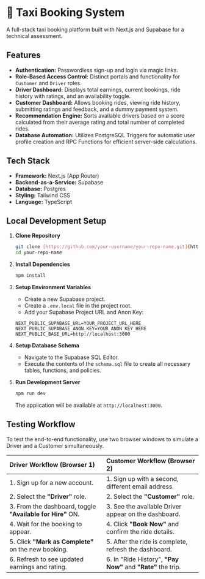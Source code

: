 # 🚕 Taxi Booking System

A full-stack taxi booking platform built with Next.js and Supabase for a technical assessment.

## Features

- **Authentication:** Passwordless sign-up and login via magic links.
- **Role-Based Access Control:** Distinct portals and functionality for `Customer` and `Driver` roles.
- **Driver Dashboard:** Displays total earnings, current bookings, ride history with ratings, and an availability toggle.
- **Customer Dashboard:** Allows booking rides, viewing ride history, submitting ratings and feedback, and a dummy payment system.
- **Recommendation Engine:** Sorts available drivers based on a score calculated from their average rating and total number of completed rides.
- **Database Automation:** Utilizes PostgreSQL Triggers for automatic user profile creation and RPC Functions for efficient server-side calculations.

## Tech Stack

- **Framework:** Next.js (App Router)
- **Backend-as-a-Service:** Supabase
- **Database:** Postgres
- **Styling:** Tailwind CSS
- **Language:** TypeScript

## Local Development Setup

1.  **Clone Repository**

    ```bash
    git clone [https://github.com/your-username/your-repo-name.git](https://github.com/your-username/your-repo-name.git)
    cd your-repo-name
    ```

2.  **Install Dependencies**

    ```bash
    npm install
    ```

3.  **Setup Environment Variables**

    - Create a new Supabase project.
    - Create a `.env.local` file in the project root.
    - Add your Supabase Project URL and Anon Key:

    ```
    NEXT_PUBLIC_SUPABASE_URL=YOUR_PROJECT_URL_HERE
    NEXT_PUBLIC_SUPABASE_ANON_KEY=YOUR_ANON_KEY_HERE
    NEXT_PUBLIC_BASE_URL=http://localhost:3000
    ```

4.  **Setup Database Schema**

    - Navigate to the Supabase SQL Editor.
    - Execute the contents of the `schema.sql` file to create all necessary tables, functions, and policies.

5.  **Run Development Server**
    ```bash
    npm run dev
    ```
    The application will be available at `http://localhost:3000`.

## Testing Workflow

To test the end-to-end functionality, use two browser windows to simulate a Driver and a Customer simultaneously.

| Driver Workflow (Browser 1)                                | Customer Workflow (Browser 2)                                |
| :--------------------------------------------------------- | :----------------------------------------------------------- |
| 1. Sign up for a new account.                              | 1. Sign up with a second, different email address.           |
| 2. Select the **"Driver"** role.                           | 2. Select the **"Customer"** role.                           |
| 3. From the dashboard, toggle **"Available for Hire"** ON. | 3. See the available Driver appear on the dashboard.         |
| 4. Wait for the booking to appear.                         | 4. Click **"Book Now"** and confirm the ride details.        |
| 5. Click **"Mark as Complete"** on the new booking.        | 5. After the ride is complete, refresh the dashboard.        |
| 6. Refresh to see updated earnings and rating.             | 6. In "Ride History", **"Pay Now"** and **"Rate"** the trip. |

